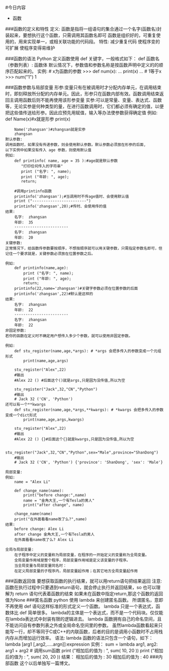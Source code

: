 #今日内容
+   函数

###函数的定义和特性
    定义:
        函数是指将一组语句的集合通过一个名字(函数名)封装起来，要想执行这个函数，只需调用其函数名即可
        函数是组织好的，可重复使用的，用来实现单一，或相关联功能的代码段。
    特性:
        减少重复代码
        使程序变的可扩展
        使程序变得易维护
        
        
###函数的语法
    Python 定义函数使用 def 关键字，一般格式如下：
        def 函数名（参数列表）:
            函数体
        默认情况下，参数值和参数名称是按函数声明中定义的的顺序匹配起来的。
    实例:
        # x为函数的参数
        >>> def num(x):
        ...  print(x)
        ...
        # 1等于x
        >>> num("1")
        1
            
###函数参数与局部变量
    形参:变量只有在被调用时才分配内存单元，在调用结束时，即刻释放所分配的内存单元。因此，形参只在函数内部有效。函数调用结束返回主调用函数后则不能再使用该形参变量
    实参:可以是常量、变量、表达式、函数等，无论实参是何种类型的量，在进行函数调用时，它们都必须有确定的值，以便把这些值传送给形参。因此应预先用赋值，输入等办法使参数获得确定值
    例如:
        def Name(x)#x就是形参
            print(x)
            
        Name('zhangsan')#zhangsan就是实参
        zhangsan
    默认参数:
    调用函数时，如果没有传递参数，则会使用默认参数。默认参数必须放在形参的后面,
    以下实例中如果没有传入 age 参数，则使用默认值
    例如:
        def printinfo( name, age = 35 ):#age就是默认参数
           "打印任何传入的字符串"
           print ("名字: ", name);
           print ("年龄: ", age);
           return;
         
        #调用printinfo函数
        printinfo('zhangsan');#当调用时不传age值时、会使用默认值
        print ("------------------------")
        printinfo('zhangsan',20);#传时、会使用传的值
    结果:
        名字:  zhangsan
        年龄:  35
        ------------------------
        名字:  zhangsan
        年龄:  20
    关键参数:
    正常情况下，给函数传参数要按顺序，不想按顺序就可以用关键参数，只需指定参数名即可，但记住一个要求就是，关键参数必须放在位置参数之后。
    
    例如:
        def printinfo(name,age):
            print ("名字: ", name);
            print ("年龄: ", age);
            return;
        printinfo(22,name='zhangsan')#关键字参数必须在位置参数的后面
        printinfo('zhangsan',22)#默认是这样的
    结果:
        名字:  zhangsan
        年龄:  22
        ------------------------
        名字:  zhangsan
        年龄:  22
    非固定参数:
    若你的函数在定义时不确定用户想传入多少个参数，就可以使用非固定参数。
    
    例如:
        def stu_register(name,age,*args): # *args 会把多传入的参数变成一个元组形式
            print(name,age,args)
     
        stu_register("Alex",22)
        #输出
        #Alex 22 () #后面这个()就是args,只是因为没传值,所以为空
         
        stu_register("Jack",32,"CN","Python")
        #输出
        # Jack 32 ('CN', 'Python')
    还可以有一个**kwargs
        def stu_register(name,age,*args,**kwargs): # *kwargs 会把多传入的参数变成一个dict形式
            print(name,age,args,kwargs)
 
        stu_register("Alex",22)
        #输出
        #Alex 22 () {}#后面这个{}就是kwargs,只是因为没传值,所以为空
         
        stu_register("Jack",32,"CN","Python",sex="Male",province="ShanDong")
        #输出
        # Jack 32 ('CN', 'Python') {'province': 'ShanDong', 'sex': 'Male'}
    
    局部变量:
    例如:
        name = "Alex Li"
 
        def change_name(name):
            print("before change:",name)
            name = "金角大王,一个有Tesla的男人"
            print("after change", name)
  
        change_name(name)   
        print("在外面看看name改了么?",name)
    结果:
        before change: Alex Li
        after change 金角大王,一个有Tesla的男人
        在外面看看name改了么? Alex Li
    
    全局与局部变量:
        在子程序中定义的变量称为局部变量，在程序的一开始定义的变量称为全局变量。
        全局变量作用域是整个程序，局部变量作用域是定义该变量的子程序。
        当全局变量与局部变量同名时：
        在定义局部变量的子程序内，局部变量起作用；在其它地方全局变量起作用
   
###函数返回值
    要想获取函数的执行结果，就可以用return语句把结果返回
    注意:
    函数在执行过程中只要遇到return语句，就会停止执行并返回结果，so 也可以理解为 return 语句代表着函数的结束
    如果未在函数中指定return,那这个函数的返回值为None 
###匿名函数
    python 使用 lambda 来创建匿名函数。
    所谓匿名，意即不再使用 def 语句这样标准的形式定义一个函数。
    lambda 只是一个表达式，函数体比 def 简单很多。
    lambda的主体是一个表达式，而不是一个代码块。仅仅能在lambda表达式中封装有限的逻辑进去。
    lambda 函数拥有自己的命名空间，且不能访问自有参数列表之外或全局命名空间里的参数。
    虽然lambda函数看起来只能写一行，却不等同于C或C++的内联函数，后者的目的是调用小函数时不占用栈内存从而增加运行效率。
    语法:
        lambda 函数的语法只包含一个语句，如下：
        lambda [arg1 [,arg2,.....argn]]:expression
    实例：
        sum = lambda arg1, arg2: arg1 + arg2
        # 调用sum函数
        print ("相加后的值为 : ", sum( 10, 20 ))
        print ("相加后的值为 : ", sum( 20, 20 ))
    结果：
        相加后的值为 :  30
        相加后的值为 :  40
###内部函数
    这个以后单独写一篇博文。
